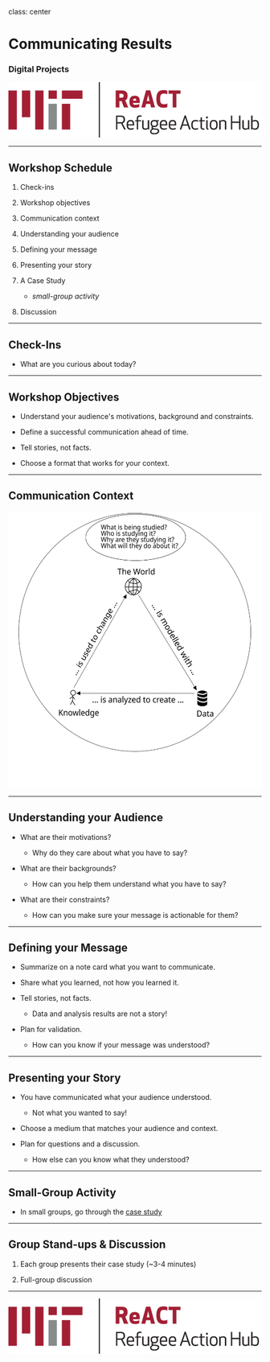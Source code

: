 class: center

# Communicating Results

### Digital Projects

![ReACT Logo](../assets/react-logo.png)

---

## Workshop Schedule

1. Check-ins

2. Workshop objectives

3. Communication context

4. Understanding your audience

5. Defining your message

6. Presenting your story

7. A Case Study

   - _small-group activity_

8. Discussion

---

## Check-Ins

- What are you curious about today?

---

## Workshop Objectives

- Understand your audience's motivations, background and constraints.

- Define a successful communication ahead of time.

- Tell stories, not facts.

- Choose a format that works for your context.

---

## Communication Context

<img alt="the big picture" src="../assets/the-big-picture.svg" style="height: 550px;" />

---

## Understanding your Audience

- What are their motivations?

  - Why do they care about what you have to say?

- What are their backgrounds?

  - How can you help them understand what you have to say?

- What are their constraints?

  - How can you make sure your message is actionable for them?

---

## Defining your Message

- Summarize on a note card what you want to communicate.

- Share what you learned, not how you learned it.

- Tell stories, not facts.

  - Data and analysis results are not a story!

- Plan for validation.

  - How can you know if your message was understood?

---

## Presenting your Story

- You have communicated what your audience understood.

  - Not what you wanted to say!

- Choose a medium that matches your audience and context.

- Plan for questions and a discussion.

  - How else can you know what they understood?

---

## Small-Group Activity

- In small groups, go through the [case study](./case-study.md)

---

## Group Stand-ups & Discussion

1. Each group presents their case study (~3-4 minutes)

2. Full-group discussion

---

![ReACT Logo](../assets/react-logo.png)
